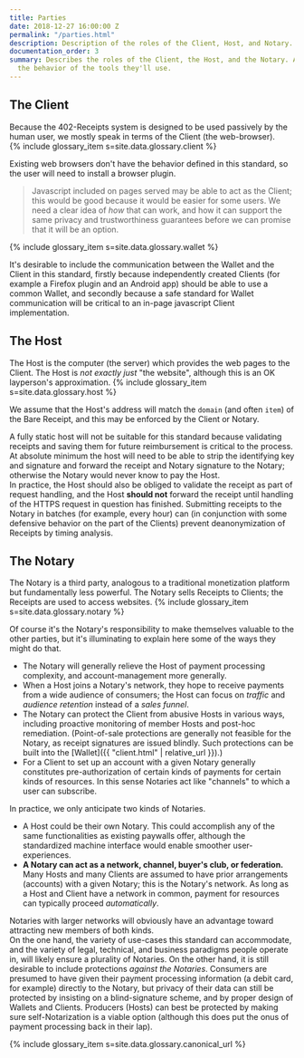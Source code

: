 ```yaml
---
title: Parties
date: 2018-12-27 16:00:00 Z
permalink: "/parties.html"
description: Description of the roles of the Client, Host, and Notary.
documentation_order: 3
summary: Describes the roles of the Client, the Host, and the Notary. Also outlines
  the behavior of the tools they'll use.
---
```


## The Client
Because the 402-Receipts system is designed to be used passively by the human user, we mostly speak in terms of the Client (the web-browser).  
{% include glossary_item s=site.data.glossary.client %}

Existing web browsers don't have the behavior defined in this standard, so the user will need to install a browser plugin.

> Javascript included on pages served may be able to act as the Client; this would be good because it would be easier for some users.
> We need a clear idea of _how_ that can work, and how it can support the same privacy and trustworthiness guarantees
> before we can promise that it will be an option.

{% include glossary_item s=site.data.glossary.wallet %} 

It's desirable to include the communication between the Wallet and the Client in this standard,
firstly because independently created Clients (for example a Firefox plugin and an Android app) should be able to use a common Wallet,
and secondly because a safe standard for Wallet communication will be critical to an in-page javascript Client implementation. 

## The Host
The Host is the computer (the server) which provides the web pages to the Client. 
The Host is _not exactly just_ "the website", although this is an OK layperson's approximation.
{% include glossary_item s=site.data.glossary.host %}

We assume that the Host's address will match the `domain` (and often `item`) of the Bare Receipt, and this may be enforced by the Client or Notary.

A fully static host will not be suitable for this standard because validating receipts and saving them for
future reimbursement is critical to the process.
At absolute minimum the host will need to be able to strip the identifying key and signature and forward the receipt and Notary signature to the Notary;
otherwise the Notary would never know to pay the Host.  
In practice, the Host should also be obliged to validate the receipt as part of request handling, and the Host **should not** forward the receipt until handling of the HTTPS request in question has finished. Submitting receipts to the Notary in batches (for example, every hour) can (in conjunction with some defensive behavior on the part of the Clients) prevent deanonymization of Receipts by timing analysis. 

## The Notary
The Notary is a third party, analogous to a traditional monetization platform but fundamentally less powerful. The Notary sells Receipts to Clients; the Receipts are used to access websites.
{% include glossary_item s=site.data.glossary.notary %}

Of course it's the Notary's responsibility to make themselves valuable to the other parties,
but it's illuminating to explain here some of the ways they might do that.

- The Notary will generally relieve the Host of payment processing complexity, and account-management more generally.
- When a Host joins a Notary's network, they hope to receive payments from a wide audience of consumers; the Host can focus on _traffic_ and _audience retention_ instead of a _sales funnel_. 
- The Notary can protect the Client from abusive Hosts in various ways, including proactive monitoring of member Hosts and post-hoc remediation. (Point-of-sale protections are generally not feasible for the Notary, as receipt signatures are issued blindly. Such protections can be built into the [Wallet]({{ "client.html" | relative_url }}).)
- For a Client to set up an account with a given Notary generally constitutes pre-authorization of certain kinds of payments for certain kinds of resources. In this sense Notaries act like "channels" to which a user can subscribe.

In practice, we only anticipate two kinds of Notaries.

- A Host could be their own Notary. This could accomplish any of the same functionalities as existing paywalls offer, although the standardized machine interface would enable smoother user-experiences. 
- **A Notary can act as a network, channel, buyer's club, or federation.** Many Hosts and many Clients are assumed to have prior arrangements (accounts) with a given Notary; this is the Notary's network. As long as a Host and Client have a network in common, payment for resources can typically proceed _automatically_.

Notaries with larger networks will obviously have an advantage toward attracting new members of both kinds.  
On the one hand, the variety of use-cases this standard can accommodate, and the variety of legal, technical, and business paradigms people operate in, will likely ensure a plurality of Notaries. On the other hand, it is still desirable to include protections _against the Notaries_. Consumers are presumed to have given their payment processing information (a debit card, for example) directly to the Notary, but privacy of their data can still be protected by insisting on a blind-signature scheme, and by proper design of Wallets and Clients. Producers (Hosts) can best be protected by making sure self-Notarization is a viable option (although this does put the onus of payment processing back in their lap).

{% include glossary_item s=site.data.glossary.canonical_url %}
